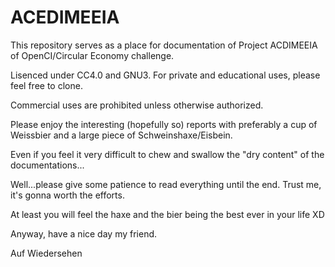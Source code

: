 # ACEDIMEEIA

This repository serves as a place for documentation of Project ACDIMEEIA of OpenCI/Circular Economy challenge.

Lisenced under CC4.0 and GNU3. For private and educational uses, please feel free to clone. 

Commercial uses are prohibited unless otherwise authorized.

Please enjoy the interesting (hopefully so) reports with preferably a cup of Weissbier and a large piece of Schweinshaxe/Eisbein.

Even if you feel it very difficult to chew and swallow the "dry content" of the documentations...

Well...please give some patience to read everything until the end. Trust me, it's gonna worth the efforts. 

At least you will feel the haxe and the bier being the best ever in your life XD

Anyway, have a nice day my friend.

Auf Wiedersehen
